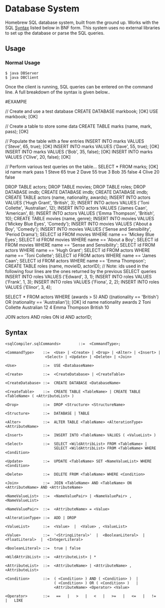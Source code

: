 # Database System 

Homebrew SQL database system, built from the ground up. Works with the SQL [Syntax](#syntax) listed below in BNF form. This system uses no external libraries to set up the database or parse the SQL queries. 

## Usage

### Normal Usage
    $ java DBServer
    $ java DBClient
    
Once the client is running, SQL queries can be entered on the command line. A full breakdown of the syntax is given below..

#EXAMPlE

// Create and use a test database
CREATE DATABASE markbook;
[OK]
USE markbook;
[OK]

// Create a table to store some data
CREATE TABLE marks (name, mark, pass);
[OK]

// Populate the table with a few entries
INSERT INTO marks VALUES ('Steve', 65, true);
[OK]
INSERT INTO marks VALUES ('Dave', 55, true);
[OK]
INSERT INTO marks VALUES ('Bob', 35, false);
[OK]
INSERT INTO marks VALUES ('Clive', 20, false);
[OK]

// Perform various test queries on the table…
SELECT * FROM marks;
[OK]
id	name	mark	pass
1	Steve	65	true
2	Dave	55	true
3	Bob	35	false
4	Clive	20	false

DROP TABLE actors;
DROP TABLE movies;
DROP TABLE roles;
DROP DATABASE imdb;
CREATE DATABASE imdb;
CREATE DATABASE imdb;
CREATE TABLE actors (name, nationality, awards);
INSERT INTO actors VALUES ('Hugh Grant', 'British', 3);
INSERT INTO actors VALUES ('Toni Collette', 'Australian', 12);
INSERT INTO actors VALUES ('James Caan', 'American', 8);
INSERT INTO actors VALUES ('Emma Thompson', 'British', 10);
CREATE TABLE movies (name, genre);
INSERT INTO movies VALUES ('Mickey Blue Eyes', 'Comedy');
INSERT INTO movies VALUES ('About a Boy', 'Comedy');
INSERT INTO movies VALUES ('Sense and Sensibility', 'Period Drama');
SELECT id FROM movies WHERE name == 'Mickey Blue Eyes';
SELECT id FROM movies WHERE name == 'About a Boy';
SELECT id FROM movies WHERE name == 'Sense and Sensibility';
SELECT id FROM actors WHERE name == 'Hugh Grant';
SELECT id FROM actors WHERE name == 'Toni Collette';
SELECT id FROM actors WHERE name == 'James Caan';
SELECT id FROM actors WHERE name == 'Emma Thompson';
CREATE TABLE roles (name, movieID, actorID);
// Note: ids used in the following four lines are the ones returned by the previous SELECT queries
INSERT INTO roles VALUES ('Edward', 3, 1);
INSERT INTO roles VALUES ('Frank', 1, 3);
INSERT INTO roles VALUES ('Fiona', 2, 2);
INSERT INTO roles VALUES ('Elinor', 3, 4);

SELECT * FROM actors WHERE (awards > 5) AND ((nationality == 'British') OR (nationality == 'Australian'));
[OK]
id	name			nationality	awards
2	Toni Collette	Australian	12
4	Emma Thompson	British		10

JOIN actors AND roles ON id AND actorID;


## Syntax 
    <sqlCompiler.sqlCommands>        ::=  <CommandType>;

    <CommandType>    ::=  <Use> | <Create> | <Drop> | <Alter> | <Insert> |
                      <Select> | <Update> | <Delete> | <Join>

    <Use>            ::=  USE <DatabaseName>

    <Create>         ::=  <CreateDatabase> | <CreateTable>

    <CreateDatabase> ::=  CREATE DATABASE <DatabaseName>

    <CreateTable>    ::=  CREATE TABLE <TableName> | CREATE TABLE <TableName> ( <AttributeList> )

    <Drop>           ::=  DROP <Structure> <StructureName>

    <Structure>      ::=  DATABASE | TABLE

    <Alter>          ::=  ALTER TABLE <TableName> <AlterationType> <AttributeName>

    <Insert>         ::=  INSERT INTO <TableName> VALUES ( <ValueList> )

    <Select>         ::=  SELECT <WildAttribList> FROM <TableName> |
                          SELECT <WildAttribList> FROM <TableName> WHERE <Condition> 

    <Update>         ::=  UPDATE <TableName> SET <NameValueList> WHERE <Condition> 

    <Delete>         ::=  DELETE FROM <TableName> WHERE <Condition>

    <Join>           ::=  JOIN <TableName> AND <TableName> ON <AttributeName> AND <AttributeName>

    <NameValueList>  ::=  <NameValuePair> | <NameValuePair> , <NameValueList>

    <NameValuePair>  ::=  <AttributeName> = <Value>

    <AlterationType> ::=  ADD | DROP

    <ValueList>      ::=  <Value>  |  <Value> , <ValueList>

    <Value>          ::=  '<StringLiteral>'  |  <BooleanLiteral>  |  <FloatLiteral>  |  <IntegerLiteral>

    <BooleanLiteral> ::=  true | false

    <WildAttribList> ::=  <AttributeList> | *

    <AttributeList>  ::=  <AttributeName> | <AttributeName> , <AttributeList>

    <Condition>      ::=  ( <Condition> ) AND ( <Condition> )  |
                          ( <Condition> ) OR ( <Condition> )   |
                          <AttributeName> <Operator> <Value>

    <Operator>       ::=   ==   |   >   |   <   |   >=   |   <=   |   !=   |   LIKE
